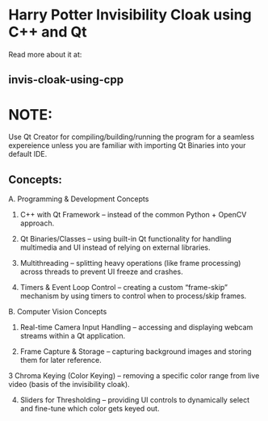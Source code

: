 # Harry Potter Invisibility Cloak using C++ and Qt
Read more about it at: 
## invis-cloak-using-cpp
# NOTE: 
Use Qt Creator for compiling/building/running the program for a seamless expereience unless you are familiar with importing Qt Binaries into your default IDE.
## Concepts:
A. Programming & Development Concepts

  1. C++ with Qt Framework – instead of the common Python + OpenCV approach.

  2. Qt Binaries/Classes – using built-in Qt functionality for handling multimedia and UI instead of relying on external libraries.

  3. Multithreading – splitting heavy operations (like frame processing) across threads to prevent UI freeze and crashes.

  4. Timers & Event Loop Control – creating a custom “frame-skip” mechanism by using timers to control when to process/skip frames.

B. Computer Vision Concepts

  1. Real-time Camera Input Handling – accessing and displaying webcam streams within a Qt application.

  2. Frame Capture & Storage – capturing background images and storing them for later reference.

  3 Chroma Keying (Color Keying) – removing a specific color range from live video (basis of the invisibility cloak).

  4. Sliders for Thresholding – providing UI controls to dynamically select and fine-tune which color gets keyed out.

